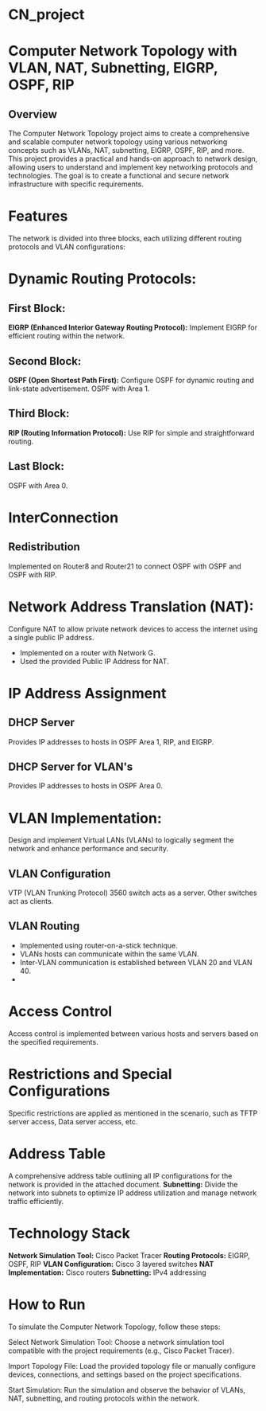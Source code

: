 # CN_project

# Computer Network Topology with VLAN, NAT, Subnetting, EIGRP, OSPF, RIP

## Overview
The Computer Network Topology project aims to create a comprehensive and scalable computer network topology using various networking concepts such as VLANs, NAT, subnetting, EIGRP, OSPF, RIP, and more. This project provides a practical and hands-on approach to network design, allowing users to understand and implement key networking protocols and technologies. The goal is to create a functional and secure network infrastructure with specific requirements.

# Features
The network is divided into three blocks, each utilizing different routing protocols and VLAN configurations:
# Dynamic Routing Protocols:

## First Block:
**EIGRP (Enhanced Interior Gateway Routing Protocol):**
Implement EIGRP for efficient routing within the network.

## Second Block:
**OSPF (Open Shortest Path First):**
Configure OSPF for dynamic routing and link-state advertisement.
OSPF with Area 1.

## Third Block:
**RIP (Routing Information Protocol):**
Use RIP for simple and straightforward routing.

## Last Block:
OSPF with Area 0.

# InterConnection
## Redistribution
Implemented on Router8 and Router21 to connect OSPF with OSPF and OSPF with RIP.

# Network Address Translation (NAT):
Configure NAT to allow private network devices to access the internet using a single public IP address.

- Implemented on a router with Network G.
- Used the provided Public IP Address for NAT.

# IP Address Assignment
## DHCP Server
Provides IP addresses to hosts in OSPF Area 1, RIP, and EIGRP.
## DHCP Server for VLAN's
Provides IP addresses to hosts in OSPF Area 0.

# VLAN Implementation:
Design and implement Virtual LANs (VLANs) to logically segment the network and enhance performance and security.

## VLAN Configuration
VTP (VLAN Trunking Protocol)
3560 switch acts as a server. Other switches act as clients.
## VLAN Routing
- Implemented using router-on-a-stick technique.
- VLANs hosts can communicate within the same VLAN.
- Inter-VLAN communication is established between VLAN 20 and VLAN 40.
- 
# Access Control
Access control is implemented between various hosts and servers based on the specified requirements.

# Restrictions and Special Configurations
Specific restrictions are applied as mentioned in the scenario, such as TFTP server access, Data server access, etc.

# Address Table
A comprehensive address table outlining all IP configurations for the network is provided in the attached document.
**Subnetting:**
Divide the network into subnets to optimize IP address utilization and manage network traffic efficiently.


# Technology Stack
**Network Simulation Tool:** Cisco Packet Tracer
**Routing Protocols:** EIGRP, OSPF, RIP
**VLAN Configuration:** Cisco 3 layered switches
**NAT Implementation:** Cisco routers
**Subnetting:** IPv4 addressing


# How to Run
To simulate the Computer Network Topology, follow these steps:

Select Network Simulation Tool: Choose a network simulation tool compatible with the project requirements (e.g., Cisco Packet Tracer).

Import Topology File: Load the provided topology file or manually configure devices, connections, and settings based on the project specifications.

Start Simulation: Run the simulation and observe the behavior of VLANs, NAT, subnetting, and routing protocols within the network.







